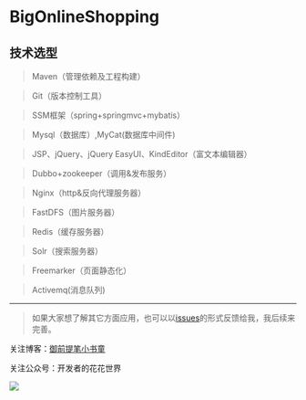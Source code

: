 # BigOnlineShopping <br>
## 技术选型 <br>
>Maven（管理依赖及工程构建）

>Git（版本控制工具）

>SSM框架（spring+springmvc+mybatis）

>Mysql（数据库）,MyCat(数据库中间件)

>JSP、jQuery、jQuery EasyUI、KindEditor（富文本编辑器）

>Dubbo+zookeeper（调用&发布服务）

>Nginx（http&反向代理服务器）

>FastDFS（图片服务器）

>Redis（缓存服务器）

>Solr（搜索服务器）

>Freemarker（页面静态化）

>Activemq(消息队列)

---

> 如果大家想了解其它方面应用，也可以以[issues](https://github.com/humingfeng/BigOnlineShopping/issues)的形式反馈给我，我后续来完善。

关注博客：[御前提笔小书童](https://blog.csdn.net/qq_22260641)

关注公众号：开发者的花花世界

![](https://img-blog.csdnimg.cn/20190106225239166.jpg)
